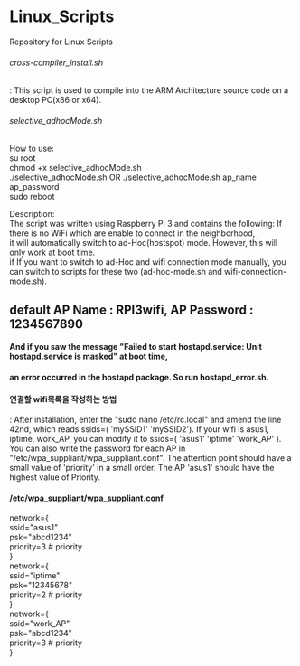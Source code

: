 # Linux_Scripts  
Repository for Linux Scripts  
###### cross-compiler_install.sh  
: This script is used to compile into the ARM Architecture source code on a desktop PC(x86 or x64).  
  
###### selective_adhocMode.sh  
How to use:  
su root  
chmod +x selective_adhocMode.sh  
./selective_adhocMode.sh       OR       ./selective_adhocMode.sh ap_name ap_password  
sudo reboot  

Description:  
The script was written using Raspberry Pi 3 and contains the following: If there is no WiFi which are enable to connect in the   neighborhood,  
it will automatically switch to ad-Hoc(hostspot) mode. However, this will only work at boot time.  
if If you want to switch to ad-Hoc and wifi connection mode manually, you can switch to scripts for these two (ad-hoc-mode.sh and
wifi-connection-mode.sh).  
## default AP Name : RPI3wifi, AP Password : 1234567890  
#### And if you saw the message "Failed to start hostapd.service: Unit hostapd.service is masked" at boot time,  
#### an error occurred in the hostapd package. So run hostapd_error.sh.  
  
#### 연결할 wifi목록을 작성하는 방법
: After installation, enter the "sudo nano /etc/rc.local" and amend the line 42nd, which reads ssids=( 'mySSID1' 'mySSID2'). If your wifi is asus1, iptime, work_AP, you can modify it to ssids=( 'asus1' 'iptime' 'work_AP' ). You can also write the password for each AP in "/etc/wpa_suppliant/wpa_suppliant.conf". The attention point should have a small value of 'priority' in a small order. The AP 'asus1' should have the highest value of Priority.
#### /etc/wpa_suppliant/wpa_suppliant.conf
network={  
        ssid="asus1"  
        psk="abcd1234"  
        priority=3 # priority   
}  
network={  
        ssid="iptime"  
        psk="12345678"  
        priority=2 # priority   
}   
network={  
        ssid="work_AP"  
        psk="abcd1234"  
        priority=3 # priority   
}  
